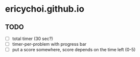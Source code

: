 # ericychoi.github.io

## TODO
- [ ] total timer (30 sec?)
- [ ] timer-per-problem with progress bar
- [ ] put a score somewhere, score depends on the time left (0-5)
